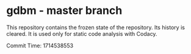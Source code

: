 # gdbm - master branch

This repository contains the frozen state of the repository.
Its history is cleared. It is used only for static code
analysis with Codacy.

Commit Time: 1714538553